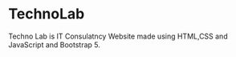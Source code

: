 # TechnoLab
Techno Lab is IT Consulatncy Website made using HTML,CSS and JavaScript and Bootstrap 5.
